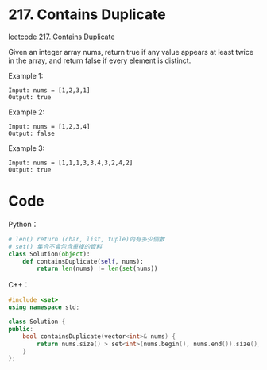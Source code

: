 # 217. Contains Duplicate
[leetcode 217. Contains Duplicate](https://leetcode.com/problems/contains-duplicate/)

Given an integer array nums, return true if any value appears at least twice in the array, and return false if every element is distinct.

Example 1:
```
Input: nums = [1,2,3,1]
Output: true
```
Example 2:
```
Input: nums = [1,2,3,4]
Output: false
```
Example 3:
```
Input: nums = [1,1,1,3,3,4,3,2,4,2]
Output: true
```


# Code
Python：
```python
# len() return (char, list, tuple)內有多少個數
# set() 集合不會包含重複的資料
class Solution(object):
    def containsDuplicate(self, nums):
        return len(nums) != len(set(nums))
```

C++：
```C++
#include <set>
using namespace std;

class Solution {
public:
    bool containsDuplicate(vector<int>& nums) {
        return nums.size() > set<int>(nums.begin(), nums.end()).size();        
    }
};
```
